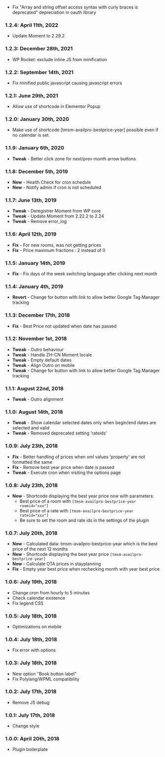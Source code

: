 * Fix "Array and string offset access syntax with curly braces is deprecated" depreciation in oauth library

### 1.2.4: April 11th, 2022
* Update Moment to 2.29.2

### 1.2.3: December 28th, 2021
* WP Rocket: exclude inline JS from minification

### 1.2.2: September 14th, 2021
* Fix minified public javascript causing javascript errors

### 1.2.1: June 29th, 2021
* Allow use of shortcode in Elementor Popup

### 1.2.0: January 30th, 2020
* Make use of shortcode [tmsm-availpro-bestprice-year] possible even if no calendar is set

### 1.1.9: January 6th, 2020
* **Tweak** - Better click zone for next/prev month arrow buttons

### 1.1.8: December 5th, 2019
* **New** - Health Check for cron schedule
* **New** - Notify admin if cron is not scheduled

### 1.1.7: June 13th, 2019
* **Tweak** - Deregistrer Moment from WP core
* **Tweak** - Update Moment from 2.22.2 to 2.24
* **Tweak** - Remove error_log

### 1.1.6: April 12th, 2019
* **Fix** - For new rooms, was not getting prices
* **Fix** - Price maximum fractions : 2 instead of 0

### 1.1.5: January 14th, 2019
* **Fix** - Fix days of the week switching language after clicking next month

### 1.1.4: January 4th, 2019
* **Revert** - Change for button with link to allow better Google Tag Manager tracking

### 1.1.3: December 17th, 2018
* **Fix** - Best Price not updated when date has passed

### 1.1.2: November 1st, 2018
* **Tweak** - Outro behaviour
* **Tweak** - Handle ZH-CN Moment locale
* **Tweak** - Empty default dates
* **Tweak** - Align Outro on mobile
* **Tweak** - Change for button with link to allow better Google Tag Manager tracking

### 1.1.1: August 22nd, 2018
* **Tweak** - Outro alignment

### 1.1.0: August 14th, 2018
* **Tweak** - Show calendar selected dates only when begin/end dates are selected and valid
* **Tweak** - Removed deprecated setting 'rateids'

### 1.0.9: July 23th, 2018
* **Fix** - Better handling of prices when xml values 'property' are not formatted the same
* **Fix** - Remove best year price when date is passed
* **Tweak** - Execute cron when visiting the options page

### 1.0.8: July 23th, 2018
* **New** - Shortcode displaying the best year price now with parameters:
    * Best price of a room with `[tmsm-availpro-bestprice-year roomid="xxx"]`
    * Best price of a rate with `[tmsm-availpro-bestprice-year rateid="xxx"]`
    * Be sure to set the room and rate ids in the settings of the plugin

### 1.0.7: July 20th, 2018
* **New** - Calculated data: tmsm-availpro-bestprice-year which is the best price of the next 12 months
* **New** - Shortcode displaying the best year price `[tmsm-availpro-bestprice-year]`
* **New** - Calculate OTA prices in stayplanning
* **Fix** - Empty year best price when rechecking month with year best price

### 1.0.6: July 19th, 2018
* Change cron from hourly to 5 minutes
* Check calendar existence
* Fix legend CSS

### 1.0.5: July 18th, 2018
* Optimizations on mobile

### 1.0.4: July 18th, 2018
* Fix error with options

### 1.0.3: July 18th, 2018
* New option "Book button label"
* Fix Polylang/WPML compatibility

### 1.0.2: July 17th, 2018
* Remove JS debug

### 1.0.1: July 17th, 2018
* Change style

### 1.0.0: April 20th, 2018
* Plugin boilerplate
